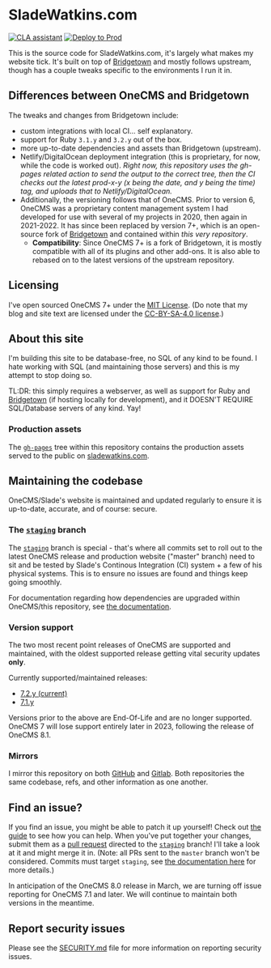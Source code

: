 # SladeWatkins.com
[![CLA assistant](https://cla-assistant.io/readme/badge/sladewatkins/onecms7)](https://cla-assistant.io/sladewatkins/onecms7) [![Deploy to Prod](https://github.com/sladewatkins/onecms7/actions/workflows/gh-pages.yml/badge.svg)](https://github.com/sladewatkins/onecms7/actions/workflows/gh-pages.yml)

This is the source code for SladeWatkins.com, it's largely what makes my website tick. It's built on top of [Bridgetown](https://github.com/bridgetownrb/bridgetown) and mostly follows upstream, though has a couple tweaks specific to the environments I run it in.

## Differences between OneCMS and Bridgetown
The tweaks and changes from Bridgetown include:
- custom integrations with local CI... self explanatory.
- support for Ruby ``3.1.y`` and ``3.2.y`` out of the box.
- more up-to-date dependencies and assets than Bridgetown (upstream).
- Netlify/DigitalOcean deployment integration (this is proprietary, for now, while the code is worked out). *Right now, this repository uses the gh-pages related action to send the output to the correct tree, then the CI checks out the latest prod-x-y (x being the date, and y being the time) tag, and uploads that to Netlify/DigitalOcean.*
- Additionally, the versioning follows that of OneCMS. Prior to version 6, OneCMS was a proprietary content management system I had developed for use with several of my projects in 2020, then again in 2021-2022. It has since been replaced by version 7+, which is an open-source fork of [Bridgetown](https://github.com/bridgetownrb/bridgetown) and contained within *this very repository*.
	- **Compatibility**: Since OneCMS 7+ is a fork of Bridgetown, it is mostly compatible with all of its plugins and other add-ons. It is also able to rebased on to the latest versions of the upstream repository.

## Licensing
I've open sourced OneCMS 7+ under the [MIT License](https://github.com/sladewatkins/onecms7/blob/master/LICENSE). (Do note that my blog and site text are licensed under the [CC-BY-SA-4.0 license](https://github.com/sladewatkins/onecms7/blob/master/LICENSE-CC-BY-SA-4.0).)

## About this site
I'm building this site to be database-free, no SQL of any kind to be found. I hate working with SQL (and maintaining those servers) and this is my attempt to stop doing so.

TL:DR: this simply requires a webserver, as well as support for Ruby and [Bridgetown](https://www.bridgetownrb.com/) (if hosting locally for development), and it DOESN'T REQUIRE SQL/Database servers of any kind. Yay!

### Production assets
The [``gh-pages``](https://github.com/sladewatkins/website/tree/gh-pages) tree within this repository contains the production assets served to the public on [sladewatkins.com](https://www.sladewatkins.com).

## Maintaining the codebase
OneCMS/Slade's website is maintained and updated regularly to ensure it is up-to-date, accurate, and of course: secure.

### The [``staging``](https://github.com/sladewatkins/onecms7/tree/staging) branch
The [``staging``](https://github.com/sladewatkins/onecms7/tree/staging) branch is special - that's where all commits set to roll out to the latest OneCMS release and production website ("master" branch) need to sit and be tested by Slade's Continous Integration (CI) system + a few of his physical systems. This is to ensure no issues are found and things keep going smoothly.

For documentation regarding how dependencies are upgraded within OneCMS/this repository, see [the documentation](https://www.sladewatkins.com/docs/website/updating-onecms-dependencies/).

### Version support
The two most recent point releases of OneCMS are supported and maintained, with the oldest supported release getting vital security updates **only**.

Currently supported/maintained releases:
- [7.2.y (current)](https://github.com/sladewatkins/onecms7/tree/master)
- [7.1.y](https://github.com/sladewatkins/onecms7/tree/version-7.1.y)

Versions prior to the above are End-Of-Life and are no longer supported. OneCMS 7 will lose support entirely later in 2023, following the release of OneCMS 8.1.

### Mirrors
I mirror this repository on both [GitHub](https://github.com/sladewatkins/onecms7) and [Gitlab](https://gitlab.com/sladewatkins/onecms7). Both repositories the same codebase, refs, and other information as one another.

## Find an issue?
If you find an issue, you might be able to patch it up yourself! Check out [the guide](https://www.sladewatkins.com/docs/website/) to see how you can help. When you've put together your changes, submit them as a [pull request](https://github.com/sladewatkins/onecms7/pulls) directed to the [``staging``](https://github.com/sladewatkins/onecms7/tree/staging) branch! I'll take a look at it and might merge it in. (Note: all PRs sent to the ``master`` branch won't be considered. Commits must target ``staging``, see [the documentation here](https://www.sladewatkins.com/docs/website/how-staging-works/) for more details.)

In anticipation of the OneCMS 8.0 release in March, we are turning off issue reporting for OneCMS 7.1 and later. We will continue to maintain both versions in the meantime.

## Report security issues
Please see the [SECURITY.md](https://github.com/sladewatkins/onecms7/blob/master/SECURITY.md) file for more information on reporting security issues.
